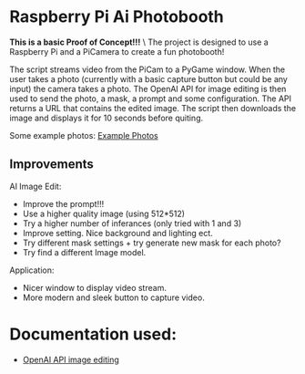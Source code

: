 # Raspberry Pi Ai Photobooth

**This is a basic Proof of Concept!!!** \ 
The project is designed to use a Raspberry Pi and a PiCamera to create a fun photobooth!

The script streams video from the PiCam to a PyGame window. When the user takes a photo (currently with a basic capture button but could be any input) the camera takes a photo. The OpenAI API for image editing is then used to send the photo, a mask, a prompt and some configuration. The API returns a URL that contains the edited image. The script then downloads the image and displays it for 10 seconds before quiting. 

Some example photos: [Example Photos](https://docs.google.com/document/d/1Bnb4FEQ76sIsDPlZo-fERJYLpB0Q9isZ0czeuLQ6R7w/edit?usp=sharing)

## Improvements 

AI Image Edit: 
- Improve the prompt!!!
- Use a higher quality image (using 512*512) 
- Try a higher number of inferances (only tried with 1 and 3)
- Improve setting. Nice background and lighting ect.
- Try different mask settings + try generate new mask for each photo?
- Try find a different Image model.

Application:
- Nicer window to display video stream.
- More modern and sleek button to capture video.

# Documentation used: 
- [OpenAI API image editing](https://platform.openai.com/docs/guides/images) 
